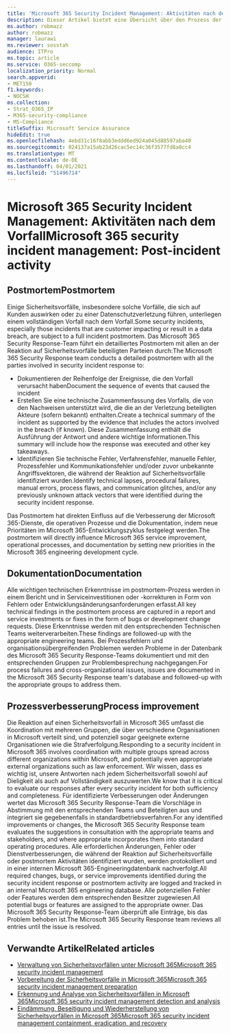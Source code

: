 ```yaml
---
title: 'Microsoft 365 Security Incident Management: Aktivitäten nach dem Vorfall'
description: Dieser Artikel bietet eine Übersicht über den Prozess der Sicherheitsvorfallverwaltung nach einem Vorfall in Microsoft 365.
ms.author: robmazz
author: robmazz
manager: laurawi
ms.reviewer: sosstah
audience: ITPro
ms.topic: article
ms.service: O365-seccomp
localization_priority: Normal
search.appverid:
- MET150
f1.keywords:
- NOCSH
ms.collection:
- Strat_O365_IP
- M365-security-compliance
- MS-Compliance
titleSuffix: Microsoft Service Assurance
hideEdit: true
ms.openlocfilehash: 4ebd31c16f8abb3eddd6ed924a045d88597aba40
ms.sourcegitcommit: 024137a15ab23d26cac5ec14c36f3577fd8a0cc4
ms.translationtype: MT
ms.contentlocale: de-DE
ms.lasthandoff: 04/01/2021
ms.locfileid: "51496714"
---
```

# <a name="microsoft-365-security-incident-management-post-incident-activity"></a><span data-ttu-id="debdb-103">Microsoft 365 Security Incident Management: Aktivitäten nach dem Vorfall</span><span class="sxs-lookup"><span data-stu-id="debdb-103">Microsoft 365 security incident management: Post-incident activity</span></span>

## <a name="postmortem"></a><span data-ttu-id="debdb-104">Postmortem</span><span class="sxs-lookup"><span data-stu-id="debdb-104">Postmortem</span></span>

<span data-ttu-id="debdb-105">Einige Sicherheitsvorfälle, insbesondere solche Vorfälle, die sich auf Kunden auswirken oder zu einer Datenschutzverletzung führen, unterliegen einem vollständigen Vorfall nach dem Vorfall.</span><span class="sxs-lookup"><span data-stu-id="debdb-105">Some security incidents, especially those incidents that are customer impacting or result in a data breach, are subject to a full incident postmortem.</span></span> <span data-ttu-id="debdb-106">Das Microsoft 365 Security Response-Team führt ein detailliertes Postmortem mit allen an der Reaktion auf Sicherheitsvorfälle beteiligten Parteien durch:</span><span class="sxs-lookup"><span data-stu-id="debdb-106">The Microsoft 365 Security Response team conducts a detailed postmortem with all the parties involved in security incident response to:</span></span>

- <span data-ttu-id="debdb-107">Dokumentieren der Reihenfolge der Ereignisse, die den Vorfall verursacht haben</span><span class="sxs-lookup"><span data-stu-id="debdb-107">Document the sequence of events that caused the incident</span></span>
- <span data-ttu-id="debdb-108">Erstellen Sie eine technische Zusammenfassung des Vorfalls, die von den Nachweisen unterstützt wird, die die an der Verletzung beteiligten Akteure (sofern bekannt) enthalten.</span><span class="sxs-lookup"><span data-stu-id="debdb-108">Create a technical summary of the incident as supported by the evidence that includes the actors involved in the breach (if known).</span></span> <span data-ttu-id="debdb-109">Diese Zusammenfassung enthält die Ausführung der Antwort und andere wichtige Informationen.</span><span class="sxs-lookup"><span data-stu-id="debdb-109">This summary will include how the response was executed and other key takeaways.</span></span>
- <span data-ttu-id="debdb-110">Identifizieren Sie technische Fehler, Verfahrensfehler, manuelle Fehler, Prozessfehler und Kommunikationsfehler und/oder zuvor unbekannte Angriffsvektoren, die während der Reaktion auf Sicherheitsvorfälle identifiziert wurden.</span><span class="sxs-lookup"><span data-stu-id="debdb-110">Identify technical lapses, procedural failures, manual errors, process flaws, and communication glitches, and/or any previously unknown attack vectors that were identified during the security incident response.</span></span>

<span data-ttu-id="debdb-111">Das Postmortem hat direkten Einfluss auf die Verbesserung der Microsoft 365-Dienste, die operativen Prozesse und die Dokumentation, indem neue Prioritäten im Microsoft 365-Entwicklungszyklus festgelegt werden.</span><span class="sxs-lookup"><span data-stu-id="debdb-111">The postmortem will directly influence Microsoft 365 service improvement, operational processes, and documentation by setting new priorities in the Microsoft 365 engineering development cycle.</span></span>

## <a name="documentation"></a><span data-ttu-id="debdb-112">Dokumentation</span><span class="sxs-lookup"><span data-stu-id="debdb-112">Documentation</span></span>

<span data-ttu-id="debdb-113">Alle wichtigen technischen Erkenntnisse im postmortem-Prozess werden in einem Bericht und in Serviceinvestitionen oder -korrekturen in Form von Fehlern oder Entwicklungsänderungsanforderungen erfasst.</span><span class="sxs-lookup"><span data-stu-id="debdb-113">All key technical findings in the postmortem process are captured in a report and service investments or fixes in the form of bugs or development change requests.</span></span> <span data-ttu-id="debdb-114">Diese Erkenntnisse werden mit den entsprechenden Technischen Teams weiterverarbeiten.</span><span class="sxs-lookup"><span data-stu-id="debdb-114">These findings are followed-up with the appropriate engineering teams.</span></span> <span data-ttu-id="debdb-115">Bei Prozessfehlern und organisationsübergreifenden Problemen werden Probleme in der Datenbank des Microsoft 365 Security Response-Teams dokumentiert und mit den entsprechenden Gruppen zur Problembesprechung nachgegangen.</span><span class="sxs-lookup"><span data-stu-id="debdb-115">For process failures and cross-organizational issues, issues are documented in the Microsoft 365 Security Response team's database and followed-up with the appropriate groups to address them.</span></span>

## <a name="process-improvement"></a><span data-ttu-id="debdb-116">Prozessverbesserung</span><span class="sxs-lookup"><span data-stu-id="debdb-116">Process improvement</span></span>

<span data-ttu-id="debdb-117">Die Reaktion auf einen Sicherheitsvorfall in Microsoft 365 umfasst die Koordination mit mehreren Gruppen, die über verschiedene Organisationen in Microsoft verteilt sind, und potenziell sogar geeignete externe Organisationen wie die Strafverfolgung.</span><span class="sxs-lookup"><span data-stu-id="debdb-117">Responding to a security incident in Microsoft 365 involves coordination with multiple groups spread across different organizations within Microsoft, and potentially even appropriate external organizations such as law enforcement.</span></span> <span data-ttu-id="debdb-118">Wir wissen, dass es wichtig ist, unsere Antworten nach jedem Sicherheitsvorfall sowohl auf Dieligkeit als auch auf Vollständigkeit auszuwerten.</span><span class="sxs-lookup"><span data-stu-id="debdb-118">We know that it is critical to evaluate our responses after every security incident for both sufficiency and completeness.</span></span> <span data-ttu-id="debdb-119">Für identifizierte Verbesserungen oder Änderungen wertet das Microsoft 365 Security Response-Team die Vorschläge in Abstimmung mit den entsprechenden Teams und Beteiligten aus und integriert sie gegebenenfalls in standardbetriebsverfahren.</span><span class="sxs-lookup"><span data-stu-id="debdb-119">For any identified improvements or changes, the Microsoft 365 Security Response team evaluates the suggestions in consultation with the appropriate teams and stakeholders, and where appropriate incorporates them into standard operating procedures.</span></span> <span data-ttu-id="debdb-120">Alle erforderlichen Änderungen, Fehler oder Dienstverbesserungen, die während der Reaktion auf Sicherheitsvorfälle oder postmortem Aktivitäten identifiziert wurden, werden protokolliert und in einer internen Microsoft 365-Engineeringdatenbank nachverfolgt.</span><span class="sxs-lookup"><span data-stu-id="debdb-120">All required changes, bugs, or service improvements identified during the security incident response or postmortem activity are logged and tracked in an internal Microsoft 365 engineering database.</span></span> <span data-ttu-id="debdb-121">Alle potenziellen Fehler oder Features werden dem entsprechenden Besitzer zugewiesen.</span><span class="sxs-lookup"><span data-stu-id="debdb-121">All potential bugs or features are assigned to the appropriate owner.</span></span> <span data-ttu-id="debdb-122">Das Microsoft 365 Security Response-Team überprüft alle Einträge, bis das Problem behoben ist.</span><span class="sxs-lookup"><span data-stu-id="debdb-122">The Microsoft 365 Security Response team reviews all entries until the issue is resolved.</span></span>

## <a name="related-articles"></a><span data-ttu-id="debdb-123">Verwandte Artikel</span><span class="sxs-lookup"><span data-stu-id="debdb-123">Related articles</span></span>

- [<span data-ttu-id="debdb-124">Verwaltung von Sicherheitsvorfällen unter Microsoft 365</span><span class="sxs-lookup"><span data-stu-id="debdb-124">Microsoft 365 security incident management</span></span>](assurance-security-incident-management.md)
- [<span data-ttu-id="debdb-125">Vorbereitung der Sicherheitsvorfälle in Microsoft 365</span><span class="sxs-lookup"><span data-stu-id="debdb-125">Microsoft 365 security incident management preparation</span></span>](assurance-sim-preparation.md)
- [<span data-ttu-id="debdb-126">Erkennung und Analyse von Sicherheitsvorfällen in Microsoft 365</span><span class="sxs-lookup"><span data-stu-id="debdb-126">Microsoft 365 security incident management detection and analysis</span></span>](assurance-sim-detection-analysis.md)
- [<span data-ttu-id="debdb-127">Eindämmung, Beseitigung und Wiederherstellung von Sicherheitsvorfällen in Microsoft 365</span><span class="sxs-lookup"><span data-stu-id="debdb-127">Microsoft 365 security incident management containment, eradication, and recovery</span></span>](assurance-sim-containment-eradication-recovery.md)
